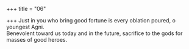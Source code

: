 +++
title = "06"

+++
Just in you who bring good fortune is every oblation poured, o  
youngest Agni.  
Benevolent toward us today and in the future, sacrifice to the gods for  masses of good heroes.  